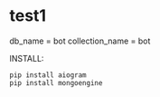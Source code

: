 # test1

db_name = bot
collection_name = bot

INSTALL:

```
pip install aiogram
pip install mongoengine
```